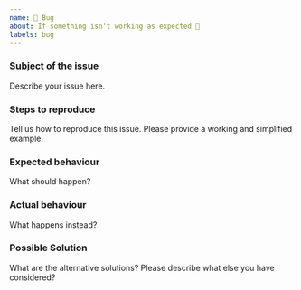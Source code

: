 ```yaml
---
name: 🐛 Bug
about: If something isn't working as expected 🤔
labels: bug
---
```


<!--
Ouch, sorry you’ve run into a bug.  Thank for taking the time to report it!

Please fill in as much of the template below as you’re able.
-->

### Subject of the issue

Describe your issue here.

### Steps to reproduce

Tell us how to reproduce this issue. Please provide a working and simplified example.

### Expected behaviour

What should happen?

### Actual behaviour

What happens instead?

### Possible Solution

What are the alternative solutions? Please describe what else you have considered?